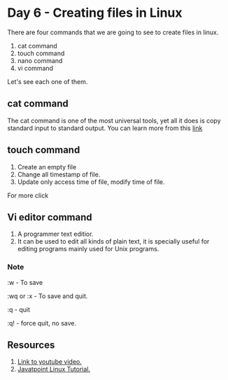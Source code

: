 # Day 6 - Creating files in Linux
There are four commands that we are going to see to create files in linux.
1. cat command
2. touch command 
3. nano command
4. vi command

Let's see each one of them. 

## cat command
The cat command is one of the most universal tools, yet all it does is copy standard input to standard output. You can learn more from this <a href="https://www.javatpoint.com/linux-cat">link</a>

## touch command
1. Create an empty file
2. Change all timestamp of file.
3. Update only access time of file, modify time of file.

For more click <a href="https://www.javatpoint.com/linux-touch"></a>

## Vi editor command
1. A programmer text editior.
2. It can be used to edit all kinds of plain text, it is specially useful for editing programs mainly used for Unix programs.

### Note

:w - To save

:wq or :x - To save and quit.

:q - quit

:q! - force quit, no save.

## Resources
1. <a href="https://www.youtube.com/watch?v=CkN25Y1HmiY&list=PLBGx66SQNZ8aPsFDwb79JrS2KQBTIZo10&index=9&ab_channel=TechnicalGuftgu">Link to youtube video.</a>
2. <a href="https://www.javatpoint.com/linux-tutorial">Javatpoint Linux Tutorial.</a>

